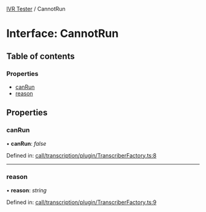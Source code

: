 [IVR Tester](../README.md) / CannotRun

# Interface: CannotRun

## Table of contents

### Properties

- [canRun](cannotrun.md#canrun)
- [reason](cannotrun.md#reason)

## Properties

### canRun

• **canRun**: *false*

Defined in: [call/transcription/plugin/TranscriberFactory.ts:8](https://github.com/SketchingDev/ivr-tester/blob/f921c2e/packages/ivr-tester/src/call/transcription/plugin/TranscriberFactory.ts#L8)

___

### reason

• **reason**: *string*

Defined in: [call/transcription/plugin/TranscriberFactory.ts:9](https://github.com/SketchingDev/ivr-tester/blob/f921c2e/packages/ivr-tester/src/call/transcription/plugin/TranscriberFactory.ts#L9)
